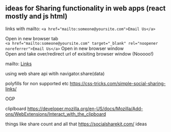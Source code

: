 ## ideas for Sharing functionality in web apps (react mostly and js html)


links with mailto: `<a href="mailto:someone@yoursite.com">Email Us</a>` 

Open in new browser tab <br/> 
`<a href="mailto:someone@yoursite.com" target="_blank" rel="noopener noreferrer">Email Us</a>`
Open in new browser window <br/>
Open and take over/redirect url of exisiting browser window (Nooooo!) <br/>

mailto: [Links](https://css-tricks.com/all-about-mailto-links/)

using web share api witih navigator.share(data)

polyfills for non supported etc
https://css-tricks.com/simple-social-sharing-links/



OGP

cliplboard https://developer.mozilla.org/en-US/docs/Mozilla/Add-ons/WebExtensions/Interact_with_the_clipboard


things like share count and all that https://socialsharekit.com/ ideas
